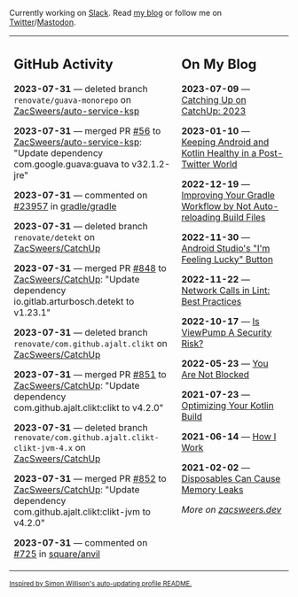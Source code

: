 Currently working on [Slack](https://slack.com/). Read [my blog](https://zacsweers.dev/) or follow me on [Twitter](https://twitter.com/ZacSweers)/[Mastodon](https://hachyderm.io/@ZacSweers).

<table><tr><td valign="top" width="60%">

## GitHub Activity
<!-- githubActivity starts -->
**2023-07-31** — deleted branch `renovate/guava-monorepo` on [ZacSweers/auto-service-ksp](https://github.com/ZacSweers/auto-service-ksp)

**2023-07-31** — merged PR [#56](https://github.com/ZacSweers/auto-service-ksp/pull/56) to [ZacSweers/auto-service-ksp](https://github.com/ZacSweers/auto-service-ksp): "Update dependency com.google.guava:guava to v32.1.2-jre"

**2023-07-31** — commented on [#23957](https://github.com/gradle/gradle/issues/23957#issuecomment-1658871369) in [gradle/gradle](https://github.com/gradle/gradle)

**2023-07-31** — deleted branch `renovate/detekt` on [ZacSweers/CatchUp](https://github.com/ZacSweers/CatchUp)

**2023-07-31** — merged PR [#848](https://github.com/ZacSweers/CatchUp/pull/848) to [ZacSweers/CatchUp](https://github.com/ZacSweers/CatchUp): "Update dependency io.gitlab.arturbosch.detekt to v1.23.1"

**2023-07-31** — deleted branch `renovate/com.github.ajalt.clikt` on [ZacSweers/CatchUp](https://github.com/ZacSweers/CatchUp)

**2023-07-31** — merged PR [#851](https://github.com/ZacSweers/CatchUp/pull/851) to [ZacSweers/CatchUp](https://github.com/ZacSweers/CatchUp): "Update dependency com.github.ajalt.clikt:clikt to v4.2.0"

**2023-07-31** — deleted branch `renovate/com.github.ajalt.clikt-clikt-jvm-4.x` on [ZacSweers/CatchUp](https://github.com/ZacSweers/CatchUp)

**2023-07-31** — merged PR [#852](https://github.com/ZacSweers/CatchUp/pull/852) to [ZacSweers/CatchUp](https://github.com/ZacSweers/CatchUp): "Update dependency com.github.ajalt.clikt:clikt-jvm to v4.2.0"

**2023-07-31** — commented on [#725](https://github.com/square/anvil/pull/725#issuecomment-1657762477) in [square/anvil](https://github.com/square/anvil)
<!-- githubActivity ends -->
</td><td valign="top" width="40%">

## On My Blog
<!-- blog starts -->
**2023-07-09** — [Catching Up on CatchUp: 2023](https://www.zacsweers.dev/catching-up-on-catchup-2023/)

**2023-01-10** — [Keeping Android and Kotlin Healthy in a Post-Twitter World](https://www.zacsweers.dev/keeping-android-healthy/)

**2022-12-19** — [Improving Your Gradle Workflow by Not Auto-reloading Build Files](https://www.zacsweers.dev/improving-your-workflow-by-not-auto-reloading-build-files/)

**2022-11-30** — [Android Studio's "I'm Feeling Lucky" Button](https://www.zacsweers.dev/android-studios-im-feeling-lucky-button/)

**2022-11-22** — [Network Calls in Lint: Best Practices](https://www.zacsweers.dev/network-calls-in-lint-best-practices/)

**2022-10-17** — [Is ViewPump A Security Risk?](https://www.zacsweers.dev/is-viewpump-a-security-risk/)

**2022-05-23** — [You Are Not Blocked](https://www.zacsweers.dev/you-are-not-blocked/)

**2021-07-23** — [Optimizing Your Kotlin Build](https://www.zacsweers.dev/optimizing-your-kotlin-build/)

**2021-06-14** — [How I Work](https://www.zacsweers.dev/how-i-work/)

**2021-02-02** — [Disposables Can Cause Memory Leaks](https://www.zacsweers.dev/disposables-can-cause-memory-leaks/)
<!-- blog ends -->
_More on [zacsweers.dev](https://zacsweers.dev/)_
</td></tr></table>

<sub><a href="https://simonwillison.net/2020/Jul/10/self-updating-profile-readme/">Inspired by Simon Willison's auto-updating profile README.</a></sub>